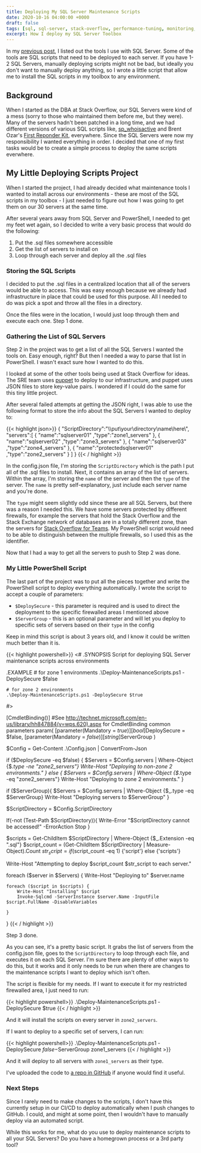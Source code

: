 ```yaml
---
title: Deploying My SQL Server Maintenance Scripts
date: 2020-10-16 04:00:00 +0000
draft: false 
tags: [sql, sql-server, stack-overflow, performance-tuning, monitoring, maintenance, powershell]
excerpt: How I deploy my SQL Server Toolbox
---
```


In my [previous post](https://www.tarynpivots.com/post/2020/my-sql-server-toolbox/), I listed out the tools I use with SQL Server. Some of the tools are SQL scripts that need to be deployed to each server. If you have 1-2 SQL Servers, manually deploying scripts might not be bad, but ideally you don't want to manually deploy anything, so I wrote a little script that allow me to install the SQL scripts in my toolbox to any environment. 

## Background

When I started as the DBA at Stack Overflow, our SQL Servers were kind of a mess (sorry to those who maintained them before me, but they were). Many of the servers hadn't been patched in a long time, and we had different versions of various SQL scripts like, <a href="http://whoisactive.com/" target="_blank">sp_whoisactive</a> and Brent Ozar's <a href="https://www.brentozar.com/responder/" target="_blank">First Reponder Kit</a>,  everywhere. Since the SQL Servers were now my responsibility I wanted everything in order. I decided that one of my first tasks would be to create a simple process to deploy the same scripts everwhere. 

## My Little Deploying Scripts Project

When I started the project, I had already decided what maintenance tools I wanted to install across our environments - these are most of the SQL scripts in my toolbox - I just needed to figure out how I was going to get them on our 30 servers at the same time. 

After several years away from SQL Server and PowerShell, I needed to get my feet wet again, so I decided to write a very basic process that would do the following:

1. Put the .sql files somewhere accessible 
2. Get the list of servers to install on
3. Loop through each server and deploy all the .sql files

### Storing the SQL Scripts

I decided to put the .sql files in a centralized location that all of the servers would be able to access. This was easy enough because we already had infrastructure in place that could be used for this purpose. All I needed to do was pick a spot and throw all the files in a directory. 

Once the files were in the location, I would just loop through them and execute each one. Step 1 done. 

### Gathering the List of SQL Servers

Step 2 in the project was to get a list of all the SQL Servers I wanted the tools on. Easy enough, right? But then I needed a way to parse that list in PowerShell. I wasn't exact sure how I wanted to do this. 

I looked at some of the other tools being used at Stack Overflow for ideas. The SRE team uses <a href="https://puppet.com/" target="_blank">puppet</a> to deploy to our infrastructure, and puppet uses JSON files to store key-value pairs. I wondered if I could do the same for this tiny little project. 

After several failed attempts at getting the JSON right, I was able to use the following format to store the info about the SQL Servers I wanted to deploy to:

{{< highlight json>}}
{
    "ScriptDirectory":"\\\\put\\your\\directory\\name\\here\\",
    "servers":[
        {
            "name":"sqlserver01"
            ,"type":"zone1_servers"
        },
        {
            "name":"sqlserver02"
            ,"type":"zone3_servers"
        },
        {
            "name":"sqlserver03"
            ,"type":"zone4_servers"
        },
        {
            "name":"protectedsqlserver01"
            ,"type":"zone2_servers"
        }
    ]
}
{{< / highlight >}}

In the config.json file, I'm storing the `ScriptDirectory` which is the path I put all of the .sql files to install. Next, it contains an array of the list of servers. Within the array, I'm storing the `name` of the server and then the `type` of the server. The `name` is pretty self-explanatory, just include each server name and you're done. 

The `type` might seem slightly odd since these are all SQL Servers, but there was a reason I needed this. We have some servers protected by different firewalls, for example the servers that hold the Stack Overflow and the Stack Exchange network of databases are in a totally different zone, than the servers for <a href="https://stackoverflow.com/teams" target="_blank">Stack Overflow for Teams</a>. My PowerShell script would need to be able to distinguish between the multiple firewalls, so I used this as the identifier.

Now that I had a way to get all the servers to push to Step 2 was done. 

### My Little PowerShell Script

The last part of the project was to put all the pieces together and write the PowerShell script to deploy everything automatically. I wrote the script to accept a couple of parameters:

- `$DeploySecure` - this parameter is required and is used to direct the deployment to the specific firewalled areas I mentioned above
- `$ServerGroup` - this is an optional parameter and will let you deploy to specific sets of servers based on their `type` in the config

Keep in mind this script is about 3 years old, and I know it could be written much better than it is.

{{< highlight powershell>}}
<#
.SYNOPSIS
    Script for deploying SQL Server maintenance scripts across environments

.EXAMPLE
    # for zone 1 environments
    .\Deploy-MaintenanceScripts.ps1 -DeploySecure $false

    # for zone 2 environments
    .\Deploy-MaintenanceScripts.ps1 -DeploySecure $true
#>

[CmdletBinding()] #See http://technet.microsoft.com/en-us/library/hh847884(v=wps.620).aspx for CmdletBinding common parameters
param(
    [parameter(Mandatory = $true)]
    [bool]$DeploySecure = $false,
    [parameter(Mandatory = $false)]
    [string]$ServerGroup
)

$Config = Get-Content .\Config.json | ConvertFrom-Json 

if ($DeploySecure -eq $false) {
    $Servers = $Config.servers | Where-Object {$_.type -ne "zone2_servers"}
    Write-Host "Deploying to non-zone 2 environments."
}
else {
    $Servers = $Config.servers | Where-Object {$_.type -eq "zone2_servers"}
    Write-Host "Deploying to zone 2 environments."
}

if ($ServerGroup){
    $Servers = $Config.servers | Where-Object {$_.type -eq $ServerGroup}
    Write-Host "Deploying servers to $ServerGroup"
}

$ScriptDirectory = $Config.ScriptDirectory

If(-not (Test-Path $ScriptDirectory)){
    Write-Error "$ScriptDirectory cannot be accessed!" -ErrorAction Stop
}

$scripts = Get-ChildItem $ScriptDirectory | Where-Object {$_.Extension -eq ".sql"}
$script_count = (Get-ChildItem $ScriptDirectory | Measure-Object).Count
$str_script = if($script_count -eq 1) {'script'} else {'scripts'}

Write-Host "Attempting to deploy $script_count $str_script to each server."

foreach ($server in $Servers) {
    Write-Host "Deploying to" $server.name

    foreach ($script in $scripts) {
        Write-Host "Installing" $script 
        Invoke-Sqlcmd -ServerInstance $server.Name -InputFile $script.FullName -DisableVariables

    }
}
{{< / highlight >}}

Step 3 done. 

As you can see, it's a pretty basic script. It grabs the list of servers from the config.json file, goes to the `ScriptDirectory` to loop through each file, and executes it on each SQL Server. I'm sure there are plenty of other ways to do this, but it works and it only needs to be run when there are changes to the maintenance scripts I want to deploy which isn't often.

The script is flexible for my needs. If I want to execute it for my restricted firewalled area, I just need to run:

{{< highlight powershell>}}
.\Deploy-MaintenanceScripts.ps1 -DeploySecure $true
{{< / highlight >}}

And it will install the scripts on every server in `zone2_servers`. 

If I want to deploy to a specific set of servers, I can run:

{{< highlight powershell>}}
.\Deploy-MaintenanceScripts.ps1 -DeploySecure $false -$ServerGroup zone1_servers
{{< / highlight >}}

And it will deploy to all servers with `zone1_servers` as their type. 

I've uploaded the code to <a href="https://github.com/tarynpratt/misc_sql_scripts/tree/master/DeployMaintenanceScripts" target="_blank">a repo in GitHub</a> if anyone would find it useful. 

### Next Steps

Since I rarely need to make changes to the scripts, I don't have this currently setup in our CI/CD to deploy automatically when I push changes to GitHub. I could, and might at some point, then I wouldn't have to manually deploy via an automated script. 

While this works for me, what do you use to deploy maintenance scripts to all your SQL Servers? Do you have a homegrown process or a 3rd party tool? 
